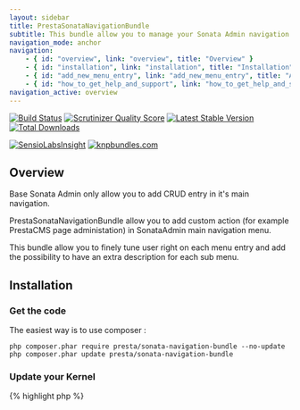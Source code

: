 ```yaml
---
layout: sidebar
title: PrestaSonataNavigationBundle
subtitle: This bundle allow you to manage your Sonata Admin navigation
navigation_mode: anchor
navigation:
    - { id: "overview", link: "overview", title: "Overview" }
    - { id: "installation", link: "installation", title: "Installation" }
    - { id: "add_new_menu_entry", link: "add_new_menu_entry", title: "Add new menu entry" }
    - { id: "how_to_get_help_and_support", link: "how_to_get_help_and_support", title: "Help and support" }
navigation_active: overview
---
```


[![Build Status](https://secure.travis-ci.org/prestaconcept/PrestaSonataNavigationBundle.png?branch=master)](http://travis-ci.org/prestaconcept/PrestaSonataNavigationBundle)
[![Scrutinizer Quality Score](https://scrutinizer-ci.com/g/prestaconcept/PrestaSonataNavigationBundle/badges/quality-score.png?s=00888f95880ed208af842bfd35eece9b993c0d62)](https://scrutinizer-ci.com/g/prestaconcept/PrestaSonataNavigationBundle/)
[![Latest Stable Version](https://poser.pugx.org/presta/sonata-navigation-bundle/v/stable.png)](https://packagist.org/packages/presta/sonata-navigation-bundle)
[![Total Downloads](https://poser.pugx.org/presta/sonata-navigation-bundle/downloads.png)](https://packagist.org/packages/presta/sonata-navigation-bundle)

[![SensioLabsInsight](https://insight.sensiolabs.com/projects/08074de8-32da-42cb-b2e4-a273f893bd77/big.png)](https://insight.sensiolabs.com/projects/08074de8-32da-42cb-b2e4-a273f893bd77)
[![knpbundles.com](http://knpbundles.com/prestaconcept/PrestaSonataNavigationBundle/badge)](http://knpbundles.com/prestaconcept/PrestaSonataNavigationBundle)

## Overview

Base Sonata Admin only allow you to add CRUD entry in it's main navigation.

PrestaSonataNavigationBundle allow you to add custom action (for example PrestaCMS page administation) in SonataAdmin main
navigation menu.

This bundle allow you to finely tune user right on each menu entry and add the possibility to have an extra description for each sub menu.


## Installation

### Get the code

The easiest way is to use composer :

    php composer.phar require presta/sonata-navigation-bundle --no-update
    php composer.phar update presta/sonata-navigation-bundle

### Update your Kernel

{% highlight php %}
<?php
class AppKernel extends Kernel
{
    public function registerBundles()
    {
        $bundles = array(
            ...
            new Presta\SonataNavigationBundle\PrestaSonataNavigationBundle()
        );
    }
}
{% endhighlight %}

### Add it to you layout

If not already done, extends your sonata admin layout.

The best way to do that is to easy-extends SonataAdminBundle like this :

    php app/console sonata:easy-extends:generate SonataAdminBundle --dest=src

Then create a new template: Application\Sonata\AdminBundle\Resources\views\layout.html.twig

This template code should look like this :

{% highlight html %}
{% raw %}
{% extends 'SonataAdminBundle::standard_layout.html.twig' %}

{% block sonata_top_bar_nav %}
    {{ knp_menu_render('presta_sonata_navigation.menu.main', {'allow_safe_labels' : true}, 'list') }}
{% endblock %}
{% endraw %}
{% endhighlight %}

Now you just need to configure Sonata Admin to point to your new layout like this :

{% highlight yaml %}
sonata_admin:
    templates:
        layout:  ApplicationSonataAdminBundle::layout.html.twig
{% endhighlight %}

### Try PrestaSonataAdminExtendedBundle

Navigation is just one of our utils for SonataAdmin, maybe you should [try our Admin extended bundle](https://github.com/prestaconcept/PrestaSonataAdminExtendedBundle).


## Add new menu entry

### Configuration

Now you just need to add some configuration to add new entry in your navigation. Here is an example taken from
[PrestaSonataAdminExtendedBundle](https://github.com/prestaconcept/PrestaSonataAdminExtendedBundle/blob/master/Resources/config/user/config_navigation.yml)

{% highlight yaml %}
presta_sonata_navigation:
    menu:
        items:
            user:
                route: admin_sonata_user_user_list
                roles:
                    - ROLE_ADMIN_USER
                children:
                    users:
                        route: admin_sonata_user_user_list
                    groups:
                        route: admin_sonata_user_group_list
{% endhighlight %}

Pay attention to the "roles" entry which allow you to define user role to access this menu.

### Translations

By default, navigation translation are made with PrestaSonataNavigationBundle translation domain so you will need to add
a `PrestaSonataNavigationBundle.en.xliff` file (or yml if you want) to add you new menu entries.

You want to disable description you just need to add 'with_description: false' configuration under presta_sonata_navigation.

{% highlight yaml %}
presta_sonata_navigation:
    menu:
        with_description: false
        items:
            ...
{% endhighlight %}

# How to get help and support

If you need help on one of our bundle, please register to our [google group][4] and ask you question.
You can open issues on github too.

[4]: https://groups.google.com/forum/?hl=fr&fromgroups#!forum/prestacms-devs
